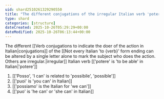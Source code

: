 ```yaml
---
uid: shard2510261329290550
title: "The different conjugations of the irregular Italian verb 'potere'"
type: shard
categories: [structure]
dateCreated: 2025-10-26T05:29:29+00:00
dateModified: 2025-10-26T06:13:44+00:00
---
```

The different [[Verb conjugations to indicate the doer of the action in Italian|conjugations]] of the [[Not every Italian 'to {verb}' form ending can be altered by a single letter alone to mark the subject who does the action. Others are irregular.|irregular]] Italian verb [['potere' is 'to be able' in Italian|'potere']]
1. [['Posso', 'I can' is related to 'possibile', 'possible']]
2. [['puoi' is 'you can' in Italian]]
3. [['possiamo' is the Italian for 'we can']]
4. [['puo' is 'he can' or 'she can' in Italian]]